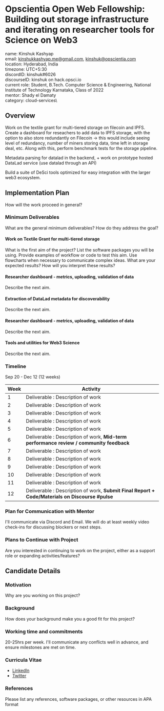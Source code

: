 # Opscientia Open Web Fellowship: Building out storage infrastructure and iterating on researcher tools for Science on Web3
  name: Kinshuk Kashyap\
  email: kinshukkashyap.me@gmail.com, kinshuk@opscientia.com\
  location: Hyderabad, India\
  timezone: UTC+5:30\
  discordID: kinshuk#6026\
  discourseID: kinshuk on hack.opsci.io\
  current role: Student, B.Tech. Computer Science & Engineering, National Institute of Technology Karnataka, Class of 2022\
  mentor: Shady el Damaty\
  category: cloud-services\
  
  ## Overview
  Work on the textile grant for multi-tiered storage on filecoin and IPFS. Create a dashboard for reseachers to add data to IPFS storage, with the option to also store redundantly on Filecoin -> this would include seeing level of redundancy, number of miners storing data, time left in storage deal, etc.
  Along with this, perform benchmark tests for the storage pipeline.
  
  Metadata parsing for datalad in the backend, + work on prototype hosted DataLad service (use datalad through an API)
  
  Build a suite of DeSci tools optimized for easy integration with the larger web3 ecosystem.
  
  ## Implementation Plan
  How will the work proceed in general? 
  
  ### Minimum Deliverables
  What are the general minimum deliverables? How do they address the goal?
  
  #### Work on Textile Grant for multi-tiered storage
  What is the first aim of the project? List the software packages you will be using. Provide examples of workflow or code to test this aim. Use flowcharts when necessary to communicate complex ideas.  What are your expected results? How will you interpret these results? 
  
  #### Researcher dashboard - metrics, uploading, validation of data
  Describe the next aim.
  
  #### Extraction of DataLad metadata for discoverability
  Describe the next aim.
  
  #### Researcher dashboard - metrics, uploading, validation of data
  Describe the next aim.
  
  #### Tools and utilities for Web3 Science
  Describe the next aim.
  
  ### Timeline 
  Sep 20 - Dec 12 (12 weeks)

| Week      | Activity |
| ----------- | ----------- |
| 1      | Deliverable : Description of work       |
| 2      | Deliverable : Description of work       |
| 3      | Deliverable : Description of work       |
| 4      | Deliverable : Description of work       |
| 5      | Deliverable : Description of work       |
| 6      | Deliverable : Description of work, **Mid-term performance review / community feedback**       |
| 7      | Deliverable : Description of work       |
| 8      | Deliverable : Description of work       |
| 9      | Deliverable : Description of work       |
| 10      | Deliverable : Description of work       |
| 11      | Deliverable : Description of work       |
| 12      | Deliverable : Description of work,   **Submit Final Report + Code/Materials on Discourse #pulse**    |

### Plan for Communication with Mentor
I'll communicate via Discord and Email. We will do at least weekly video check-ins for discussing blockers or next steps.

### Plans to Continue with Project
Are you interested in continuing to work on the project, either as a support role or expanding activities/features?

## Candidate Details

### Motivation
Why are you working on this project?

### Background
How does your background make you a good fit for this project?

### Working time and commitments
20-25hrs per week. I'll communicate any conflicts well in advance, and ensure milestones are met on time.

### Curricula Vitae
- [LinkedIn](linkedin.com/in/kinshuk-kashyap)
- [Twitter](twitter.com/kashyap_kinshuk)

### References
Please list any references, software packages, or other resources in APA format

